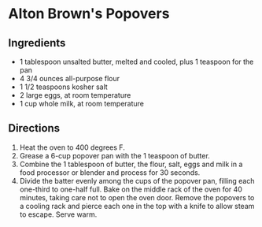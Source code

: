 # Alton Brown's Popovers

## Ingredients

* 1 tablespoon unsalted butter, melted and cooled, plus 1 teaspoon for the pan
* 4 3/4 ounces all-purpose flour
* 1 1/2 teaspoons kosher salt
* 2 large eggs, at room temperature
* 1 cup whole milk, at room temperature

## Directions

1. Heat the oven to 400 degrees F.
2. Grease a 6-cup popover pan with the 1 teaspoon of butter.
3. Combine the 1 tablespoon of butter, the flour, salt, eggs and milk in a food processor or blender and process for 30 seconds.
4. Divide the batter evenly among the cups of the popover pan, filling each one-third to one-half full. Bake on the middle rack of the oven for 40 minutes, taking care not to open the oven door. Remove the popovers to a cooling rack and pierce each one in the top with a knife to allow steam to escape. Serve warm.
